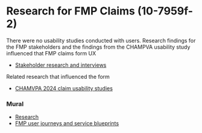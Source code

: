# **Research for FMP Claims (10-7959f-2)**

There were no usability studies conducted with users. Research findings for the FMP stakeholders and the findings from the CHAMPVA usability study influenced that FMP claims form UX


* [Stakeholder research and interviews](https://github.com/department-of-veterans-affairs/va.gov-team/tree/master/products/health-care/foreign-medical-program/10-7959f-2/research/stakeholders)

Related research that influenced the form



* [CHAMVPA 2024 claim usability studies](https://github.com/department-of-veterans-affairs/va.gov-team/tree/master/products/health-care/champva/10-7959a/research/user-research/2024-08-CHAMPVA-claim-usability)<span style="text-decoration:underline;"> </span>


### **Mural**



* [Research](https://app.mural.co/t/departmentofveteransaffairs9999/r/1698952870356?folderUuid=fa7b8667-b792-4abc-8b59-227673ff0049)
* [FMP user journeys and service blueprints](https://app.mural.co/t/departmentofveteransaffairs9999/r/1698952870356?folderUuid=9a93fd36-f2b4-47bf-9d09-6db873d04a28)
